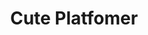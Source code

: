 ---
layout: post
title: Cute Platfomer
description: 3D platformer game made in Unity
img: /img/projects/cuteplat.png
redirect: https://cuteplatformer.tehlemon.com/
---